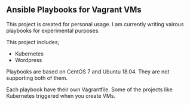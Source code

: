 ## Ansible Playbooks for Vagrant VMs

This project is created for personal usage. I am currently writing vairous playbooks for experimental purposes. 

This project includes;

- Kubernetes
- Wordpress

Playbooks are based on CentOS 7 and Ubuntu 18.04. They are not supporting both of them.

Each playbook have their own Vagrantfile. Some of the projects like Kubernetes triggered when you create VMs. 